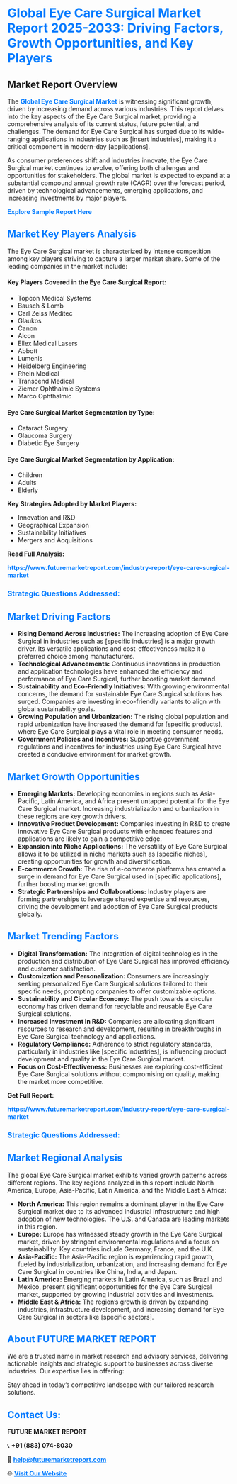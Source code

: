 <h1 style="color: #007BFF;">Global Eye Care Surgical Market Report 2025-2033: Driving Factors, Growth Opportunities, and Key Players</h1>

<section id="overview">
<h2>Market Report Overview</h2>
<p>The <a href="https://www.futuremarketreport.com/industry-report/eye-care-surgical-market" style="color: #007BFF; text-decoration: none;"><strong>Global Eye Care Surgical Market</strong></a> is witnessing significant growth, driven by increasing demand across various industries. This report delves into the key aspects of the Eye Care Surgical market, providing a comprehensive analysis of its current status, future potential, and challenges. The demand for Eye Care Surgical has surged due to its wide-ranging applications in industries such as [insert industries], making it a critical component in modern-day [applications].</p>
<p>As consumer preferences shift and industries innovate, the Eye Care Surgical market continues to evolve, offering both challenges and opportunities for stakeholders. The global market is expected to expand at a substantial compound annual growth rate (CAGR) over the forecast period, driven by technological advancements, emerging applications, and increasing investments by major players.</p>
</section>

<section id="overview">
<p><a href="https://www.futuremarketreport.com/request-sample/reportId=51363" style="color: #007BFF; text-decoration: none;"><strong>Explore Sample Report Here</strong></a></p>
</section>

<section id="key-players">
<h2 style="color: #007BFF;">Market Key Players Analysis</h2>
<p>The Eye Care Surgical market is characterized by intense competition among key players striving to capture a larger market share. Some of the leading companies in the market include:</p>
<h4>Key Players Covered in the Eye Care Surgical Report:</h4>
<ul><li>Topcon Medical Systems</li><li>Bausch &amp; Lomb</li><li>Carl Zeiss Meditec</li><li>Glaukos</li><li>Canon</li><li>Alcon</li><li>Ellex Medical Lasers</li><li>Abbott</li><li>Lumenis</li><li>Heidelberg Engineering</li><li>Rhein Medical</li><li>Transcend Medical</li><li>Ziemer Ophthalmic Systems</li><li>Marco Ophthalmic</li></ul>
<h4>Eye Care Surgical Market Segmentation by Type:</h4>
<ul><li>Cataract Surgery</li><li>Glaucoma Surgery</li><li>Diabetic Eye Surgery</li></ul>

<h4>Eye Care Surgical Market Segmentation by Application:</h4>
<ul><li>Children</li><li>Adults</li><li>Elderly</li></ul>
<p><strong>Key Strategies Adopted by Market Players:</strong></p>
<ul>
<li>Innovation and R&D</li>
<li>Geographical Expansion</li>
<li>Sustainability Initiatives</li>
<li>Mergers and Acquisitions</li>
</ul>
</section>

<section>
<p><strong>Read Full Analysis: </strong></p><a href="https://www.futuremarketreport.com/industry-report/eye-care-surgical-market" style="color: #007BFF; text-decoration: none;"><strong>https://www.futuremarketreport.com/industry-report/eye-care-surgical-market</strong></a>
<h3 style="color: #007BFF;">Strategic Questions Addressed:</h3>
</section>

<section id="driving-factors">
<h2 style="color: #007BFF;">Market Driving Factors</h2>
<ul>
<li><strong>Rising Demand Across Industries:</strong> The increasing adoption of Eye Care Surgical in industries such as [specific industries] is a major growth driver. Its versatile applications and cost-effectiveness make it a preferred choice among manufacturers.</li>
<li><strong>Technological Advancements:</strong> Continuous innovations in production and application technologies have enhanced the efficiency and performance of Eye Care Surgical, further boosting market demand.</li>
<li><strong>Sustainability and Eco-Friendly Initiatives:</strong> With growing environmental concerns, the demand for sustainable Eye Care Surgical solutions has surged. Companies are investing in eco-friendly variants to align with global sustainability goals.</li>
<li><strong>Growing Population and Urbanization:</strong> The rising global population and rapid urbanization have increased the demand for [specific products], where Eye Care Surgical plays a vital role in meeting consumer needs.</li>
<li><strong>Government Policies and Incentives:</strong> Supportive government regulations and incentives for industries using Eye Care Surgical have created a conducive environment for market growth.</li>
</ul>
</section>

<section id="growth-opportunities">
<h2 style="color: #007BFF;">Market Growth Opportunities</h2>
<ul>
<li><strong>Emerging Markets:</strong> Developing economies in regions such as Asia-Pacific, Latin America, and Africa present untapped potential for the Eye Care Surgical market. Increasing industrialization and urbanization in these regions are key growth drivers.</li>
<li><strong>Innovative Product Development:</strong> Companies investing in R&D to create innovative Eye Care Surgical products with enhanced features and applications are likely to gain a competitive edge.</li>
<li><strong>Expansion into Niche Applications:</strong> The versatility of Eye Care Surgical allows it to be utilized in niche markets such as [specific niches], creating opportunities for growth and diversification.</li>
<li><strong>E-commerce Growth:</strong> The rise of e-commerce platforms has created a surge in demand for Eye Care Surgical used in [specific applications], further boosting market growth.</li>
<li><strong>Strategic Partnerships and Collaborations:</strong> Industry players are forming partnerships to leverage shared expertise and resources, driving the development and adoption of Eye Care Surgical products globally.</li>
</ul>
</section>

<section id="trending-factors">
<h2 style="color: #007BFF;">Market Trending Factors</h2>
<ul>
<li><strong>Digital Transformation:</strong> The integration of digital technologies in the production and distribution of Eye Care Surgical has improved efficiency and customer satisfaction.</li>
<li><strong>Customization and Personalization:</strong> Consumers are increasingly seeking personalized Eye Care Surgical solutions tailored to their specific needs, prompting companies to offer customizable options.</li>
<li><strong>Sustainability and Circular Economy:</strong> The push towards a circular economy has driven demand for recyclable and reusable Eye Care Surgical solutions.</li>
<li><strong>Increased Investment in R&D:</strong> Companies are allocating significant resources to research and development, resulting in breakthroughs in Eye Care Surgical technology and applications.</li>
<li><strong>Regulatory Compliance:</strong> Adherence to strict regulatory standards, particularly in industries like [specific industries], is influencing product development and quality in the Eye Care Surgical market.</li>
<li><strong>Focus on Cost-Effectiveness:</strong> Businesses are exploring cost-efficient Eye Care Surgical solutions without compromising on quality, making the market more competitive.</li>
</ul>
</section>

<section>
<p><strong>Get Full Report: </strong></p><a href="https://www.futuremarketreport.com/industry-report/eye-care-surgical-market" style="color: #007BFF; text-decoration: none;"><strong>https://www.futuremarketreport.com/industry-report/eye-care-surgical-market</strong></a>
<h3 style="color: #007BFF;">Strategic Questions Addressed:</h3>
</section>


<section id="regional-analysis">
<h2 style="color: #007BFF;">Market Regional Analysis</h2>
<p>The global Eye Care Surgical market exhibits varied growth patterns across different regions. The key regions analyzed in this report include North America, Europe, Asia-Pacific, Latin America, and the Middle East & Africa:</p>
<ul>
<li><strong>North America:</strong> This region remains a dominant player in the Eye Care Surgical market due to its advanced industrial infrastructure and high adoption of new technologies. The U.S. and Canada are leading markets in this region.</li>
<li><strong>Europe:</strong> Europe has witnessed steady growth in the Eye Care Surgical market, driven by stringent environmental regulations and a focus on sustainability. Key countries include Germany, France, and the U.K.</li>
<li><strong>Asia-Pacific:</strong> The Asia-Pacific region is experiencing rapid growth, fueled by industrialization, urbanization, and increasing demand for Eye Care Surgical in countries like China, India, and Japan.</li>
<li><strong>Latin America:</strong> Emerging markets in Latin America, such as Brazil and Mexico, present significant opportunities for the Eye Care Surgical market, supported by growing industrial activities and investments.</li>
<li><strong>Middle East & Africa:</strong> The region’s growth is driven by expanding industries, infrastructure development, and increasing demand for Eye Care Surgical in sectors like [specific sectors].</li>
</ul>
</section>

<footer>
<h2 style="color: #007BFF;">About FUTURE MARKET REPORT</h2>
<p>We are a trusted name in market research and advisory services, delivering actionable insights and strategic support to businesses across diverse industries. Our expertise lies in offering:</p>

<p>Stay ahead in today’s competitive landscape with our tailored research solutions.</p>

<h2 style="color: #007BFF;">Contact Us:</h2>
<p><strong>FUTURE MARKET REPORT</strong></p>
<p>📞 <strong>+91 (883) 074-8030</strong></p>
<p>📧 <strong><a href="mailto:help@futuremarketreport.com" style="color: #007BFF;">help@futuremarketreport.com</a></strong></p>
<p>🌐 <strong><a href="https://www.futuremarketreport.com/" style="color: #007BFF;">Visit Our Website</a></strong></p>
</footer>